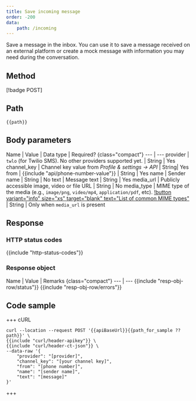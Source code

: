 ```yaml
---
title: Save incoming message
order: -200
data:
    path: /incoming
---
```


Save a message in the inbox. You can use it to save a message received on an external platform or create a mock message with information you may need during the conversation.

## Method

[!badge POST]

## Path

`{{path}}`

## Body parameters

Name | Value | Data type | Required? {class="compact"}
--- | ---
provider | `twlo` (for Twilio SMS). No other providers supported yet. | String | Yes
channel_key | Channel key value from *Profile & settings -> API*  | String| Yes
from | {{include "api/phone-number-value"}} | String | Yes
name | Sender name | String | No
text | Message text | String | Yes
media_url | Publicly accessible image, video or file URL | String | No
media_type | MIME type of the media (e.g., `image/png`, `video/mp4`, `application/pdf`, etc). [!button variant="info" size="xs" target="blank" text="List of common MIME types"](https://developer.mozilla.org/en-US/docs/Web/HTTP/Basics_of_HTTP/MIME_types/Common_types) | String | Only when `media_url` is present

## Response

### HTTP status codes

{{include "http-status-codes"}}

### Response object

Name | Value | Remarks {class="compact"}
--- | ---
{{include "resp-obj-row/status"}}
{{include "resp-obj-row/errors"}}

## Code sample

+++ cURL

```shell
curl --location --request POST '{{apiBaseUrl}}{{path_for_sample ?? path}}' \
{{include "curl/header-apikey"}} \
{{include "curl/header-ct-json"}} \
--data-raw '{
    "provider": "[provider]",
    "channel_key": "[your channel key]",
    "from": "[phone number]",
    "name": "[sender name]",
    "text": "[message]"
}'
```

+++
